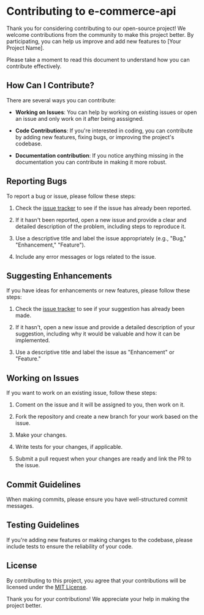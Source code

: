 # Contributing to e-commerce-api

Thank you for considering contributing to our open-source project! We welcome contributions from the community to make this project better. By participating, you can help us improve and add new features to [Your Project Name].

Please take a moment to read this document to understand how you can contribute effectively.


## How Can I Contribute?

There are several ways you can contribute:

- **Working on Issues**: You can help by working on existing issues or open an issue and only work on it after being asssigned.

- **Code Contributions**: If you're interested in coding, you can contribute by adding new features, fixing bugs, or improving the project's codebase.
  
- **Documentation contribution**: If you notice anything missing in the documentation you can contribute in making it more robust.

## Reporting Bugs

To report a bug or issue, please follow these steps:

1. Check the [issue tracker](https://github.com/savannah-Silica/e-commerce-api/issues) to see if the issue has already been reported.

2. If it hasn't been reported, open a new issue and provide a clear and detailed description of the problem, including steps to reproduce it.

3. Use a descriptive title and label the issue appropriately (e.g., "Bug," "Enhancement," "Feature").

4. Include any error messages or logs related to the issue.

## Suggesting Enhancements

If you have ideas for enhancements or new features, please follow these steps:

1. Check the [issue tracker](https://github.com/savannah-Silica/e-commerce-api/issues) to see if your suggestion has already been made.

2. If it hasn't, open a new issue and provide a detailed description of your suggestion, including why it would be valuable and how it can be implemented.

3. Use a descriptive title and label the issue as "Enhancement" or "Feature."

## Working on Issues

If you want to work on an existing issue, follow these steps:

1. Coment on the issue and it will be assigned to you, then work on it.

2. Fork the repository and create a new branch for your work based on the issue.

3. Make your changes.

4. Write tests for your changes, if applicable.

5. Submit a pull request when your changes are ready and link the PR to the issue.

## Commit Guidelines

When making commits, please ensure you have well-structured commit messages.

## Testing Guidelines

If you're adding new features or making changes to the codebase, please include tests to ensure the reliability of your code.

## License

By contributing to this project, you agree that your contributions will be licensed under the [MIT License](LICENSE).

Thank you for your contributions! We appreciate your help in making the project better.
